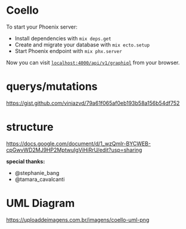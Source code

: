 # Coello

To start your Phoenix server:

  * Install dependencies with `mix deps.get`
  * Create and migrate your database with `mix ecto.setup`
  * Start Phoenix endpoint with `mix phx.server`

Now you can visit [`localhost:4000/api/v1/graphiql`](http://localhost:4000/api/v1/graphiql) from your browser.

# querys/mutations
https://gist.github.com/viniazvd/79a61f065af0eb193b58a156b54df752

# structure 
https://docs.google.com/document/d/1_wzQmIr-BYCWEB-cpGwvWD2MJ9HP2MptwuIgViHiRrU/edit?usp=sharing

**special thanks:**
- @stephanie_bang 
- @tamara_cavalcanti

# UML Diagram
https://uploaddeimagens.com.br/imagens/coello-uml-png
